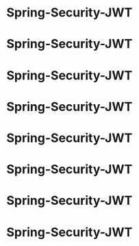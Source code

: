 # Spring-Security-JWT
# Spring-Security-JWT
# Spring-Security-JWT
# Spring-Security-JWT
# Spring-Security-JWT
# Spring-Security-JWT
# Spring-Security-JWT
# Spring-Security-JWT
